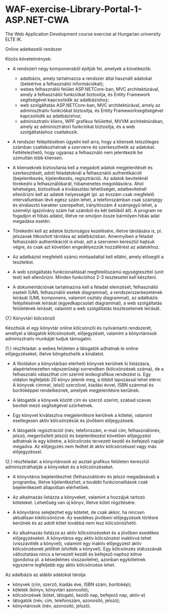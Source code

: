 # WAF-exercise-Library-Portal-1-ASP.NET-CWA
The Web Application Development course exercise at Hungarian university ELTE IK.

Online adatkezelő rendszer

Közös követelmények:

* A rendszert négy komponensből építjük fel, amelyek a következők:

  * adatbázis, amely tartalmazza a rendszer által használt adatokat (beleértve a felhasználói információkat);
  * webes felhasználói felület ASP.NETCore-ban, MVC architektúrával, amely a felhasználói funkciókat biztosítja, és Entity Framework segítségével kapcsolódik az adatbázishoz;
  * web szolgáltatás ASP.NETCore-ban, MVC architektúrával, amely az adminisztratív funkciókat biztosítja, és Entity Frameworksegítségével kapcsolódik az adatbázishoz;
  * adminisztratív kliens, WPF grafikus felülettel, MVVM architektúrában, amely az adminisztrátori funkciókat biztosítja, és a web szolgáltatáshoz csatlakozik.
	
* A rendszer felépítésében ügyelni kell arra, hogy a kliensek tetszőleges számban csatlakozhatnak a szerverre és szerkeszthetik az adatokat. Feltételezhető, hogy ugyanaz a felhasználó nem jelentkezik be szimultán több kliensen.

* A klienseknek biztosítania kell a megadott adatok megjelenítését és szerkesztését, adott feladatoknál a felhasználói authentikációt (bejelentkezés, kijelentkezés, regisztráció). Az adatok bevitelénél törekedni a felhasználóbarát, hibamenetes megoldásokra. Ahol lehetséges, biztosítsuk a kiválasztási lehetőséget, adatbevitelnél ellenőrizni kell az adatok helyességét (pl. az évszám csak megfelelő intervallumban lévő egész szám lehet, a telefonszámban csak számjegy és elválasztó karakter szerepelhet, irányítószám 4 számjegyű lehet, a személyi igazolvány szám hat számból és két betűből áll). A program ne fogadjon el hibás adatot, illetve ne omoljon össze bármilyen hibás adat megadása esetén.

* Törekedni kell az adatok biztonságos kezelésére, illetve tárolására is, pl. jelszavak titkosított tárolása az adatbázisban. Amennyiben a feladat felhasználói authentikációt is elvár, azt a szerveren keresztül hajtsuk végre, és csak azt követően engedélyezzük hozzáférést az adatokhoz.

* Az adatbázist megfelelő számú mintaadattal kell ellátni, amely elősegíti a tesztelést.

* A web szolgáltatás funkcionalitását megfelelőszámú egységteszttel (unit test) kell ellenőrizni. Minden funkcióhoz 2-3 tesztesetet kell készíteni.

* A dokumentációnak tartalmaznia kell a feladat elemzését, felhasználói eseteit (UML felhasználói esetek diagrammal), a rendszerszerkezetének leírását (UML komponens, valamint osztály diagrammal), az adatbázis felépítésének leírását (egyedkapcsolati diagrammal), a web szolgáltatás felületének leírását, valamint a web szolgáltatás teszteseteinek leírását.

(7.) Könyvtári kölcsönző

Készítsük el egy könyvtár online kölcsönzői és nyilvántartó rendszerét, amellyel a látogatók kölcsönzését, előjegyzését, valamint a könyvtárosok adminisztratív munkáját tudjuk támogatni.

(1.) részfeladat: a webes felületen a látogatók adhatnak le online előjegyzéseket, illetve böngészhetik a kínálatot.

* A főoldalon a könyvtárban elérhető könyvek kerülnek ki listázásra, alapértelmezetten népszerűségi sorrendben (kölcsönzések száma), de a felhasználó választhat cím szerinti lexikografikus rendezést is. Egy oldalon legfeljebb 20 könyv jelenik meg, a többit lapozással lehet elérni. A könyvek címmel, (első) szerzővel, kiadási évvel, ISBN számmal és borítóképpel rendelkeznek, amelyek megjelenítésre kerülnek.

* A látogatók a könyvek között cím és szerző szerint, szabad szavas beviteli mező segítségével szűrhetnek.

* Egy könyvet kiválasztva megjelenítésre kerülnek a kötetei, valamint esetlegesen aktív kölcsönzésük és jövőbeni előjegyzéseik.

* A látogatók regisztrációt (név, telefonszám, e-mail cím, felhasználónév, jelszó, megerősített jelszó) és bejelentkezést követően előjegyzést adhatnak le egy kötetre, a kölcsönzés tervezett kezdő és befejező napját megadva. Az előjegyzés nem fedhet át aktív kölcsönzéssel vagy más előjegyzéssel.

(2.) részfeladat: a könyvtárosok az asztali grafikus felületen keresztül adminisztrálhatják a könyveket és a kölcsönzéseket.

* A könyvtáros bejelentkezhet (felhasználónév és jelszó megadásával) a programba, illetve kijelentkezhet; a további funkcionalitások csak bejelentkezett állapotban elérhetőek.

* Az alkalmazás listázza a könyveket, valamint a hozzájuk tartozó köteteket. Lehetőség van új könyv, illetve kötet rögzítésére.

* A könyvtáros selejtezhet egy kötetet, de csak akkor, ha nincsen aktuálisan kikölcsönözve. Az esedékes jövőbeni előjegyzések törlésre kerülnek és az adott kötet továbbá nem lesz kölcsönözhető.

* Az alkalmazás listázza az aktív kölcsönzéseket és a jövőben esedékes előjegyzéseket. A könyvtáros egy aktív kölcsönzést inaktívvá tehet (visszavitték a könyvet), valamint egy inaktív előjegyzést aktív kölcsönzésnek jelölhet (elvitték a könyvet). Egy kölcsönzés státuszának változtatása nincs a tervezett kezdő és befejező naphoz kötve (gondolva pl. a késedelmes visszavitelre), azonban egykötetnek egyszerre legfeljebb egy aktív kölcsönzése lehet.

Az adatbázis az alábbi adatokat tárolja:
* könyvek (cím, szerző, kiadás éve, ISBN szám, borítókép);
* kötetek (könyv, könyvtári azonosító);
* kölcsönzések (kötet, látogató, kezdő nap, befejező nap, aktív-e)
* látogatók (név, cím, telefonszám, azonosító, jelszó);
* könyvtárosok (név, azonosító, jelszó).
